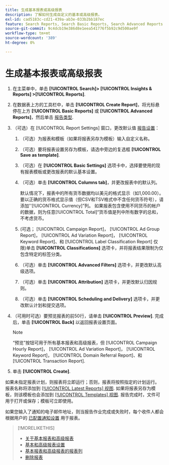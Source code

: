 ```yaml
---
title: 生成基本报表或高级报表
description: 了解如何生成自定义的基本或高级报表。
exl-id: cad5183c-cd21-439a-ab3e-033b2bb187ec
feature: Search Reports, Search Basic Reports, Search Advanced Reports
source-git-commit: 9c4dcb19e386d8e1eea541776f5b92c9d500ae9f
workflow-type: tm+mt
source-wordcount: '389'
ht-degree: 0%

---
```


# 生成基本报表或高级报表

1. 在主菜单中，单击 **[!UICONTROL Search]> [!UICONTROL Insights & Reports] >[!UICONTROL Reports]**.

1. 在数据表上方的工具栏中，单击 **[!UICONTROL Create Report]**，将光标悬停在上方 **[!UICONTROL Basic Reports]** 或 **[!UICONTROL Advanced Reports]**，然后单击 [报告类型](/help/search-social-commerce/reports/management/basic-advanced/basic-advanced-report-about.md).

1. （可选）在 [!UICONTROL Report Settings] 窗口，更改默认值 [报告设置](basic-advanced-report-settings.md)：

   1. （可选）为报表和模板（如果将报表另存为模板）输入自定义名称。

   1. （可选）要将报表设置另存为模板，请选中旁边的复选框 **[!UICONTROL Save as template]**.

   1. （可选）在 **[!UICONTROL Basic Settings]** 选项卡中，选择要使用的现有报表模板或更改报表的默认基本设置。

   1. （可选）单击 **[!UICONTROL Columns tab]**，并更改报表中的默认列。

      默认情况下，报表中的所有货币数据均以美元的格式显示（如1,000.00）。 要以正确的货币格式显示值（但CSV和TSV格式中不含任何货币符号），请添加&#39;&#39;[!UICONTROL Currency]”列。 如果报表包含使用不同货币的帐户的数据，则为任意[!UICONTROL Total]“货币值是列中所有数字的总和，不考虑货币。

   1. (可选； [!UICONTROL Campaign Report]， [!UICONTROL Ad Group Report]， [!UICONTROL Ad Variation Report]， [!UICONTROL Keyword Report]、和 [!UICONTROL Label Classification Report] 仅限)单击 **[!UICONTROL Classifications]** 选项卡，并将报表结果限制为仅包含特定的标签分类。

   1. （可选）单击 **[!UICONTROL Advanced Filters]** 选项卡，并更改默认高级选项。

   1. （可选）单击 **[!UICONTROL Attribution]** 选项卡，并更改默认归因规则。

   1. （可选）单击 **[!UICONTROL Scheduling and Delivery]** 选项卡，并更改默认计划和提交选项。

1. （可用时可选）要预览报表的前50行，请单击 **[!UICONTROL Preview]**. 完成后，单击 **[!UICONTROL Back]** 以返回报表设置页面。

   >[!NOTE]
   >
   >“预览”按钮可用于所有基本报表和高级报表，但 [!UICONTROL Campaign Hourly Report]， [!UICONTROL Ad Variation Report]， [!UICONTROL Keyword Report]， [!UICONTROL Domain Referral Report]、和 [!UICONTROL Transaction Report].

1. 单击 **[!UICONTROL Create]**.

如果未指定报表计划，则报表将立即运行；否则，报表将按照指定的计划运行。 报表名称将添加到 [[!UICONTROL Latest Reports] 视图](/help/search-social-commerce/reports/report-about.md). 如果将报表另存为模板，则该模板也会添加到 [[!UICONTROL Templates] 视图](/help/search-social-commerce/reports/report-about.md). 报告完成时，文件可用于打开或保存；模板可立即使用。

如果您输入了通知的电子邮件地址，则当报告作业完成或失败时，每个收件人都会根据用户的 [已配置通知设置](/help/search-social-commerce/notifications/notification-edit.md) 用于报表。

>[!MORELIKETHIS]
>
>* [关于基本报表和高级报表](/help/search-social-commerce/reports/management/basic-advanced/basic-advanced-report-about.md)
>* [基本和高级报表设置](/help/search-social-commerce/reports/management/basic-advanced/basic-advanced-report-settings.md)
>* [基本报表和高级报表的报表列](/help/search-social-commerce/reports/management/basic-advanced/basic-advanced-report-columns.md)
>* [删除报表](/help/search-social-commerce/reports/management/report-delete.md)
